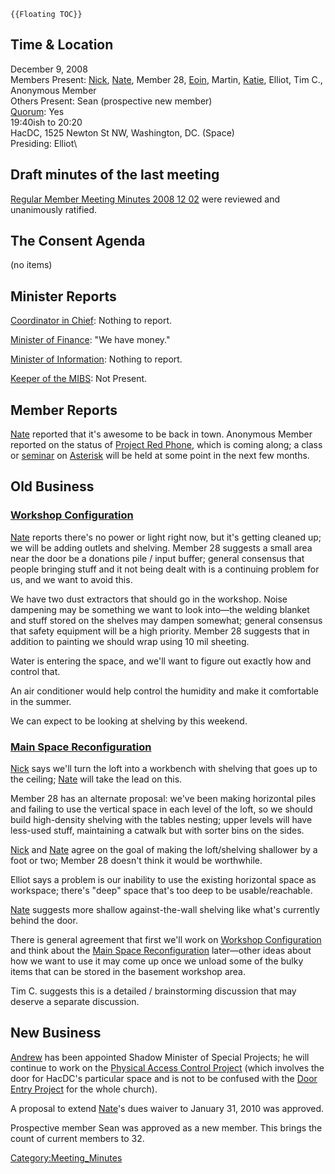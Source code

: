 ```{=mediawiki}
{{Floating TOC}}
```
## Time & Location

December 9, 2008\
Members Present: [Nick](User:Nickfarr),
[Nate](User:Myself), Member 28,
[Eoin](User:Celtikill), Martin,
[Katie](User:katie), Elliot, Tim C., Anonymous Member\
Others Present: Sean (prospective new member)\
[Quorum](Quorum): Yes\
19:40ish to 20:20\
HacDC, 1525 Newton St NW, Washington, DC. (Space)\
Presiding: Elliot\

## Draft minutes of the last meeting

[Regular Member Meeting Minutes 2008 12
02](Regular_Member_Meeting_Minutes_2008_12_02) were reviewed
and unanimously ratified.

## The Consent Agenda

(no items)

## Minister Reports

[Coordinator in Chief](Coordinator_in_Chief): Nothing to
report.

[Minister of Finance](Minister_of_Finance): "We have money."

[Minister of Information](Minister_of_Information): Nothing
to report.

[Keeper of the MIBS](Keeper_of_the_MIBS): Not Present.

## Member Reports

[Nate](User:Myself) reported that it's awesome to be back in
town. Anonymous Member reported on the status of [Project Red
Phone](Project_Red_Phone), which is coming along; a class or
[seminar](Tuesday_Seminar_Series) on
[Asterisk](http://en.wikipedia.org/wiki/Asterisk_(PBX)) will be held at
some point in the next few months.

## Old Business

### [Workshop Configuration](Workshop_Configuration)

[Nate](User:Myself) reports there's no power or light right
now, but it's getting cleaned up; we will be adding outlets and
shelving. Member 28 suggests a small area near the door be a donations
pile / input buffer; general consensus that people bringing stuff and it
not being dealt with is a continuing problem for us, and we want to
avoid this.

We have two dust extractors that should go in the workshop. Noise
dampening may be something we want to look into—the welding blanket and
stuff stored on the shelves may dampen somewhat; general consensus that
safety equipment will be a high priority. Member 28 suggests that in
addition to painting we should wrap using 10 mil sheeting.

Water is entering the space, and we'll want to figure out exactly how
and control that.

An air conditioner would help control the humidity and make it
comfortable in the summer.

We can expect to be looking at shelving by this weekend.

### [Main Space Reconfiguration](Main_Space_Reconfiguration)

[Nick](User:Nickfarr) says we'll turn the loft into a
workbench with shelving that goes up to the ceiling;
[Nate](User:Myself) will take the lead on this.

Member 28 has an alternate proposal: we've been making horizontal piles
and failing to use the vertical space in each level of the loft, so we
should build high-density shelving with the tables nesting; upper levels
will have less-used stuff, maintaining a catwalk but with sorter bins on
the sides.

[Nick](User:Nickfarr) and [Nate](User:Myself)
agree on the goal of making the loft/shelving shallower by a foot or
two; Member 28 doesn't think it would be worthwhile.

Elliot says a problem is our inability to use the existing horizontal
space as workspace; there's "deep" space that's too deep to be
usable/reachable.

[Nate](User:Myself) suggests more shallow against-the-wall
shelving like what's currently behind the door.

There is general agreement that first we'll work on [Workshop
Configuration](Workshop_Configuration) and think about the
[Main Space Reconfiguration](Main_Space_Reconfiguration)
later—other ideas about how we want to use it may come up once we unload
some of the bulky items that can be stored in the basement workshop
area.

Tim C. suggests this is a detailed / brainstorming discussion that may
deserve a separate discussion.

## New Business

[Andrew](User:Q) has been appointed Shadow Minister of
Special Projects; he will continue to work on the [Physical Access
Control Project](Physical_Access_Control_Project) (which
involves the door for HacDC's particular space and is not to be confused
with the [Door Entry Project](Door_Entry_Project) for the
whole church).

A proposal to extend [Nate](User:Myself)'s dues waiver to
January 31, 2010 was approved.

Prospective member Sean was approved as a new member. This brings the
count of current members to 32.

[Category:Meeting_Minutes](Category:Meeting_Minutes)

